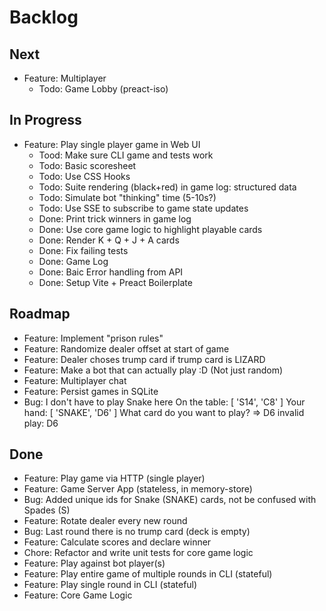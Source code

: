 # Backlog


## Next
- Feature: Multiplayer
  - Todo: Game Lobby (preact-iso)


## In Progress
- Feature: Play single player game in Web UI
  - Tood: Make sure CLI game and tests work
  - Todo: Basic scoresheet
  - Todo: Use CSS Hooks
  - Todo: Suite rendering (black+red) in game log: structured data
  - Todo: Simulate bot "thinking" time (5-10s?)
  - Todo: Use SSE to subscribe to game state updates
  - Done: Print trick winners in game log
  - Done: Use core game logic to highlight playable cards
  - Done: Render K + Q + J + A cards
  - Done: Fix failing tests
  - Done: Game Log
  - Done: Baic Error handling from API
  - Done: Setup Vite + Preact Boilerplate


## Roadmap 
- Feature: Implement "prison rules"
- Feature: Randomize dealer offset at start of game
- Feature: Dealer choses trump card if trump card is LIZARD
- Feature: Make a bot that can actually play :D (Not just random)
- Feature: Multiplayer chat
- Feature: Persist games in SQLite
- Bug: I don't have to play Snake here
    On the table: [ 'S14', 'C8' ]
    Your hand: [ 'SNAKE', 'D6' ]
    What card do you want to play?
    => D6
    invalid play: D6


## Done
- Feature: Play game via HTTP (single player)
- Feature: Game Server App (stateless, in memory-store)
- Bug: Added unique ids for Snake (SNAKE) cards, not be confused with Spades (S)
- Feature: Rotate dealer every new round
- Bug: Last round there is no trump card (deck is empty)
- Feature: Calculate scores and declare winner
- Chore: Refactor and write unit tests for core game logic
- Feature: Play against bot player(s)
- Feature: Play entire game of multiple rounds in CLI (stateful)
- Feature: Play single round in CLI (stateful)
- Feature: Core Game Logic

